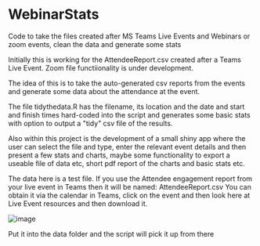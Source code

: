 # WebinarStats


Code to take the files created after MS Teams Live Events and Webinars or zoom events, clean the data and generate some stats

Initially this is working for the AttendeeReport.csv created after a Teams Live Event. Zoom file functiionality is under development.

The idea of this is to take the auto-generated csv reports from the events and generate some data about the attendance at the event.

The file tidythedata.R has the filename, its location and the date and start and finish times hard-coded into the script and generates some basic stats with option to output a "tidy" csv file of the results.

Also within this project is the development of a small shiny app where the user can select the file and type, enter the relevant event details and then present a few stats and charts, maybe some functionality to export a useable file of data etc, short pdf report of the charts and basic stats etc.

The data here is a test file.  If you use the Attendee engagement report from your live event in Teams then it will be named:  AttendeeReport.csv 
You can obtain it via the calendar in Teams, click on the event and then look here at Live Event resources and then download it.

![image](https://user-images.githubusercontent.com/103451105/224339648-fba18b0f-fe33-4252-b59d-3914699d845d.png)


Put it into the data folder and the script will pick it up from there
